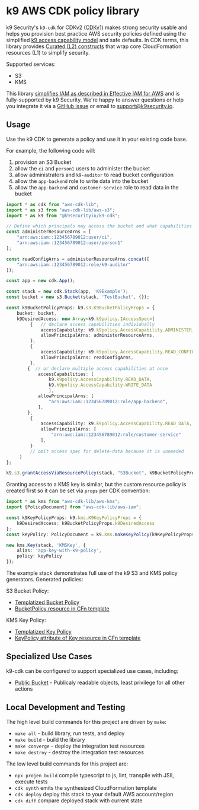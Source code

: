 # k9 AWS CDK policy library #

k9 Security's `k9-cdk` for CDKv2 ([CDKv1](https://github.com/k9securityio/k9-cdk/tree/main)) makes strong security usable and helps you provision best practice AWS security policies 
defined using the simplified [k9 access capability model](https://k9security.io/docs/k9-access-capability-model/) and
safe defaults.  In CDK terms, this library provides [Curated (L2) constructs](https://docs.aws.amazon.com/cdk/latest/guide/getting_started.html) that wrap core CloudFormation resources (L1) to simplify security.

Supported services:

* S3
* KMS

This library [simplifies IAM as described in Effective IAM for AWS](https://www.effectiveiam.com/simplify-aws-iam) and is fully-supported by k9 Security. We're happy to answer questions or help you integrate it via a [GitHub issue](https://github.com/k9securityio/k9-cdk/issues) or email to [support@k9security.io](mailto:support@k9security.io?subject="k9-cdk"). 

## Usage
Use the k9 CDK to generate a policy and use it in your existing code base.

For example, the following code will:

1. provision an S3 Bucket
2. allow the `ci` and `person1` users to administer the bucket
3. allow administrators and `k9-auditor` to read bucket configuration
4. allow the `app-backend` role to write data into the bucket
5. allow the `app-backend` and `customer-service` role to read data in the bucket

```typescript
import * as cdk from "aws-cdk-lib";
import * as s3 from "aws-cdk-lib/aws-s3";
import * as k9 from "@k9securityio/k9-cdk";

// Define which principals may access the bucket and what capabilities they should have
const administerResourceArns = [
    "arn:aws:iam::123456789012:user/ci", 
    "arn:aws:iam::123456789012:user/person1"
];

const readConfigArns = administerResourceArns.concat([
    "arn:aws:iam::123456789012:role/k9-auditor"
]);

const app = new cdk.App();

const stack = new cdk.Stack(app, 'K9Example');
const bucket = new s3.Bucket(stack, 'TestBucket', {});

const k9BucketPolicyProps: k9.s3.K9BucketPolicyProps = {
    bucket: bucket,
    k9DesiredAccess: new Array<k9.k9policy.IAccessSpec>(
         {   // declare access capabilities individually
             accessCapability: k9.k9policy.AccessCapability.ADMINISTER_RESOURCE,
             allowPrincipalArns: administerResourceArns,
         },
         {
             accessCapability: k9.k9policy.AccessCapability.READ_CONFIG,
             allowPrincipalArns: readConfigArns,
         },
        {  // or declare multiple access capabilities at once
            accessCapabilities: [
                k9.k9policy.AccessCapability.READ_DATA,
                k9.k9policy.AccessCapability.WRITE_DATA
                ],
            allowPrincipalArns: [
                "arn:aws:iam::123456789012:role/app-backend",
            ],
        },
         {
             accessCapability: k9.k9policy.AccessCapability.READ_DATA,
             allowPrincipalArns: [
                 "arn:aws:iam::123456789012:role/customer-service"
             ],
         }
         // omit access spec for delete-data because it is unneeded
     )
};

k9.s3.grantAccessViaResourcePolicy(stack, "S3Bucket", k9BucketPolicyProps);
```

Granting access to a KMS key is similar, but the custom resource policy is created first 
so it can be set via `props` per CDK convention:
 
```typescript
import * as kms from "aws-cdk-lib/aws-kms"; 
import {PolicyDocument} from "aws-cdk-lib/aws-iam";

const k9KeyPolicyProps: k9.kms.K9KeyPolicyProps = {
    k9DesiredAccess: k9BucketPolicyProps.k9DesiredAccess
};
const keyPolicy: PolicyDocument = k9.kms.makeKeyPolicy(k9KeyPolicyProps);

new kms.Key(stack, 'KMSKey', {
    alias: 'app-key-with-k9-policy',
    policy: keyPolicy
}); 
```

The example stack demonstrates full use of the k9 S3 and KMS policy generators.  Generated policies:

S3 Bucket Policy:
* [Templatized Bucket Policy](examples/generated.bucket-policy.json)
* [BucketPolicy resource in CFn template](examples/K9Example.template.json)

KMS Key Policy:
* [Templatized Key Policy](examples/generated.key-policy.json)
* [KeyPolicy attribute of Key resource in CFn template](examples/K9Example.template.json)

## Specialized Use Cases

k9-cdk can be configured to support specialized use cases, including:
* [Public Bucket](docs/use-case-public-bucket.md) - Publicaly readable objects, least privilege for all other actions 

## Local Development and Testing

The high level build commands for this project are driven by `make`:

* `make all` - build library, run tests, and deploy 
* `make build` - build the library 
* `make converge` - deploy the integration test resources
* `make destroy` - destroy the integration test resources

The low level build commands for this project are:

* `npx projen build`   compile typescript to js, lint, transpile with JSII, execute tests
* `cdk synth`       emits the synthesized CloudFormation template
* `cdk deploy`      deploy this stack to your default AWS account/region
* `cdk diff`        compare deployed stack with current state
